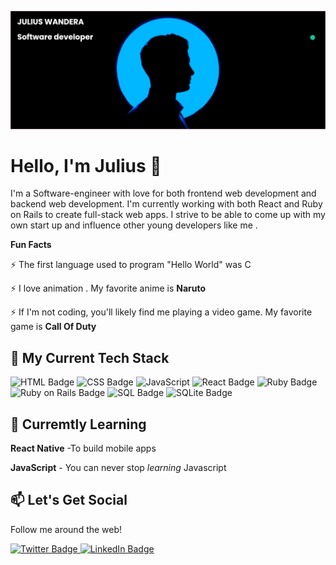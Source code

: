 ![Julius Wanderra GitHub Banner](banner.png)




# Hello, I'm Julius 👋

<!--
**wandera7/wandera7** is a ✨ _special_ ✨ repository because its `README.md` (this file) appears on your GitHub profile.

Here are some ideas to get you started:

- 🔭 I’m currently working on ...
- 🌱 I’m currently learning ...
- 👯 I’m looking to collaborate on ...
- 🤔 I’m looking for help with ...
- 💬 Ask me about ...
- 📫 How to reach me: ...
- 😄 Pronouns: ...
- ⚡ Fun fact: ...
-->
I'm a Software-engineer with love for both frontend web development and backend web development. I'm currently working with both React and Ruby on Rails to create full-stack web apps. I strive to be able to come up with my own start up and influence other young developers like me .

**Fun Facts**

⚡ The first language used to program "Hello World" was C

⚡ I love animation . My favorite anime is **Naruto**

⚡ If I'm not coding, you'll likely find me playing a video game. My favorite game is **Call Of Duty**

## 🔭 My Current Tech Stack
![HTML Badge](https://img.shields.io/badge/HTML5-E34F26?style=for-the-badge&logo=html5&logoColor=white)
![CSS Badge](https://img.shields.io/badge/CSS3-1572B6?style=for-the-badge&logo=css3&logoColor=white)
![JavaScript](https://img.shields.io/badge/JavaScript-323330?style=for-the-badge&logo=javascript&logoColor=F7DF1E)
![React Badge](https://img.shields.io/badge/React-20232A?style=for-the-badge&logo=react&logoColor=61DAFB)
![Ruby Badge](https://img.shields.io/badge/Ruby-CC342D?style=for-the-badge&logo=ruby&logoColor=white)
![Ruby on Rails Badge](https://img.shields.io/badge/Ruby_on_Rails-CC0000?style=for-the-badge&logo=ruby-on-rails&logoColor=white)
![SQL Badge](https://img.shields.io/badge/MySQL-00000F?style=for-the-badge&logo=mysql&logoColor=white)
![SQLite Badge](https://img.shields.io/badge/SQLite-07405E?style=for-the-badge&logo=sqlite&logoColor=white)

## 🌱 Curremtly Learning
**React Native** -To build mobile apps

**JavaScript** - You can never stop *learning* Javascript

## 📫 Let's Get Social
Follow me around the web!

<a href="https://twitter.com/Ghostkejr">
   <img
   src="https://img.shields.io/badge/Twitter-1DA1F2?style=for-the-badge&logo=twitter&logoColor=white"
   alt="Twitter Badge"
   >
</a>
<a href="https://www.linkedin.com/in/julius-wandera-84ba80213/">
   <img
   src="https://img.shields.io/badge/LinkedIn-0077B5?style=for-the-badge&logo=linkedin&logoColor=white"
   alt="LinkedIn Badge"
   >
</a>
